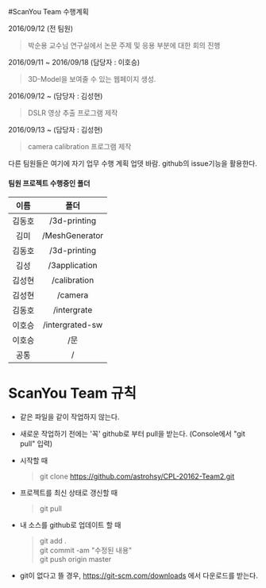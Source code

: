 #ScanYou Team 수행계획

2016/09/12 (전 팀원)
> 박순용 교수님 연구실에서 논문 주제 및 응용 부분에 대한 회의 진행

2016/09/11 ~ 2016/09/18 (담당자 : 이호승)
> 3D-Model을 보여줄 수 있는 웹페이지 생성.

2016/09/12 ~ (담당자 : 김성현)
> DSLR 영상 추출 프로그램 제작

2016/09/13 ~ (담당자 : 김성현)
> camera calibration 프로그램 제작

다른 팀원들은 여기에 자기 업무 수행 계획 업뎃 바람.
github의 issue기능을 활용한다.

#### 팀원 프로젝트 수행중인 폴더
| 이름        | 폴더           |
| :-------------: |:-------------:|
| 김동호      | /3d-printing |
| 김미      | /MeshGenerator |
| 김동호      | /3d-printing |
| 김성      | /3application |
| 김성현      | /calibration      |
| 김성현      | /camera      |
| 김동호      | /intergrate |
| 이호승      | /intergrated-sw     |
| 이호승      | /문     |
| 공통      | /     |

# ScanYou Team 규칙

* 같은 파일을 같이 작업하지 않는다.

* 새로운 작업하기 전에는 '꼭' github로 부터 pull을 받는다. (Console에서 "git pull" 입력)

* 시작할 때
    > git clone https://github.com/astrohsy/CPL-20162-Team2.git

* 프로젝트를 최신 상태로 갱신할 때
    > git pull

* 내 소스를 github로 업데이트 할 때 <br />
    > git add . <br />
    > git commit -am "수정된 내용" <br />
    > git push origin master

* git이 없다고 뜰 경우, https://git-scm.com/downloads 에서 다운로드를 받는다.
